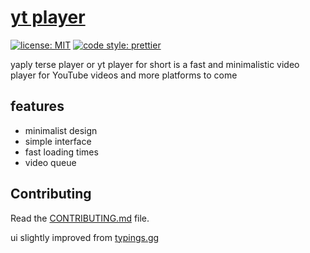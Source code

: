 # [yt player](https://unrealapex.github.io/yt-player/)
[![license: MIT](https://img.shields.io/badge/license-MIT-green?style=flat-square)](LICENSE) 
[![code style: prettier](https://img.shields.io/badge/code_style-prettier-ff69b4.svg?style=flat-square)](https://github.com/prettier/prettier) 

yaply terse player or yt player for short is a fast and minimalistic video player for YouTube videos and more platforms to come

## features
- minimalist design
- simple interface
- fast loading times
- video queue

## Contributing
Read the [CONTRIBUTING.md](https://github.com/UnrealApex/yt-player/blob/main/CONTRIBUTING.md) file.

ui slightly improved from [typings.gg](https://github.com/briano1905/typings)
